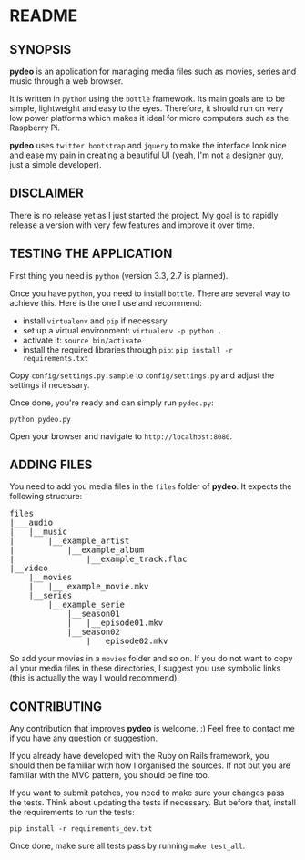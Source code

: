 # README

## SYNOPSIS

**pydeo** is an application for managing media files such as movies, series and
music through a web browser.

It is written in `python` using the `bottle` framework. Its main goals are to be
simple, lightweight and easy to the eyes. Therefore, it should run on very low
power platforms which makes it ideal for micro computers such as the Raspberry
Pi.

**pydeo** uses `twitter bootstrap` and `jquery` to make the interface look nice
and ease my pain in creating a beautiful UI (yeah, I'm not a designer guy, just
a simple developer).

## DISCLAIMER

There is no release yet as I just started the project. My goal is to rapidly
release a version with very few features and improve it over time.

## TESTING THE APPLICATION

First thing you need is `python` (version 3.3, 2.7 is planned).

Once you have `python`, you need to install `bottle`. There are several way to
achieve this. Here is the one I use and recommend:

* install `virtualenv` and `pip` if necessary
* set up a virtual environment: `virtualenv -p python .`
* activate it: `source bin/activate`
* install the required libraries through `pip`:
  `pip install -r requirements.txt`

Copy `config/settings.py.sample` to `config/settings.py` and adjust the settings
if necessary.

Once done, you're ready and can simply run `pydeo.py`:

    python pydeo.py

Open your browser and navigate to `http://localhost:8080`.

## ADDING FILES

You need to add you media files in the `files` folder of **pydeo**. It expects
the following structure:
<pre>
files
|___audio
|   |__music
|       |__example_artist
|           |__example_album
|               |__example_track.flac
|__video
    |__movies
    |   |__ example_movie.mkv
    |__series
        |__example_serie
            |__season01
            |   |__episode01.mkv
            |__season02
                |__ episode02.mkv
</pre>

So add your movies in a `movies` folder and so on. If you do not want to copy
all your media files in these directories, I suggest you use symbolic links
(this is actually the way I would recommend).

## CONTRIBUTING

Any contribution that improves **pydeo** is welcome. :)
Feel free to contact me if you have any question or suggestion.

If you already have developed with the Ruby on Rails framework, you should then
be familiar with how I organised the sources. If not but you are familiar with
the MVC pattern, you should be fine too.

If you want to submit patches, you need to make sure your changes pass the
tests. Think about updating the tests if necessary. But before that, install the
requirements to run the tests:

    pip install -r requirements_dev.txt

Once done, make sure all tests pass by running `make test_all`.

